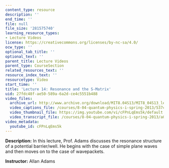 ```yaml
---
content_type: resource
description: ''
end_time: ''
file: null
file_size: '281575740'
learning_resource_types:
- Lecture Videos
license: https://creativecommons.org/licenses/by-nc-sa/4.0/
ocw_type: ''
optional_tab_title: ''
optional_text: ''
parent_title: Lecture Videos
parent_type: CourseSection
related_resources_text: ''
resource_index_text: ''
resourcetype: Video
start_time: ''
title: 'Lecture 14: Resonance and the S-Matrix'
uid: 27fdc48f-ae50-589a-6a2d-ce4c5551b488
video_files:
  archive_url: http://www.archive.org/download/MIT8.04S13/MIT8_04S13_lec14_300k.mp4
  video_captions_file: /courses/8-04-quantum-physics-i-spring-2013/537c55f067cf542eaf6925784365d56a_cFPnLqEms5k.vtt
  video_thumbnail_file: https://img.youtube.com/vi/cFPnLqEms5k/default.jpg
  video_transcript_file: /courses/8-04-quantum-physics-i-spring-2013/a03f660c36c67ad1b7c3b6e87c4fa74a_cFPnLqEms5k.pdf
video_metadata:
  youtube_id: cFPnLqEms5k
---
```


**Description:** In this lecture, Prof. Adams discusses the resonance structure of a potential barrier/well. He begins with the case of simple plane waves and then moves on to the case of wavepackets.

**Instructor:** Allan Adams

